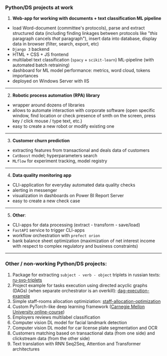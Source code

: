 ### Python/DS projects at work

1. **Web-app for working with documents + text classification ML pipeline**
- load Word-document (committee's protocols), parse and extract structured data (including finding linkages between protocols like "*this* paragraph cancels *that* paragraph"), insert data into database, display data in browser (filter, search, export, etc)
- `Django 3` backend
- HTML + CSS + JS frontend
- multilabel text classification (`spacy` + `scikit-learn`) ML-pipeline (with automated batch retraining)
- dashboard for ML model performance: metrics, word cloud, tokens importances
- deployed on Windows Server with IIS

---

2. **Robotic process automation (RPA) library**
- wrapper around dozens of libraries
- allows to automate interaction with corporate software (open specific window, find location or check presence of smth on the screen, press key / click mouse / type text, etc.)
- easy to create a new robot or modify existing one

---

3. **Customer churn prediction**
- extracting features from transactional and deals data of customers
- `CatBoost` model; hyperparameters search
- `MLflow` for experiment tracking, model registry

---

4. **Data quality monitoring app**
- CLI-application for everyday automated data quality checks
- alerting in messenger
- visualization in dashboards on Power BI Report Server
- easy to create a new check case

---

5. **Other**:
- CLI-apps for data processing (extract - transform - save/load)
- `FastAPI` service to trigger CLI-apps
- workflow orchestration with `prefect orion`
- bank balance sheet optimization (maximization of net interest income with respect to complex regulatory and business constraints)

---

### Other / non-working Python/DS projects:

1. Package for extracting `subject - verb - object` triplets in russian texts: [ru-svo-triplets](https://github.com/dmitry-rvn/ru-svo-triplets)
2. Project example for tasks execution using directed acyclic graphs (DAGs) (when separate orchestrator is an overkill): [dag-execution-example](https://github.com/dmitry-rvn/dag-execution-example)
3. Simple staff-rooms allocation optimiziation: [staff-allocation-optimization](https://github.com/dmitry-rvn/staff-allocation-optimization)
4. Custom PyTorch-like deep learning framework ([Carnegie Mellon University online-course](https://dlsyscourse.org/))
5. Employers reviews multilabel classification
6. Computer vision DL model for facial landmark detection
7. Computer vision DL model for car license plate segmentation and OCR
8. Customers matching based on transactional data (from one side) and clickstream data (from the other side)
9. Text translation with RNN Seq2Seq, Attention and Transformer architectures
